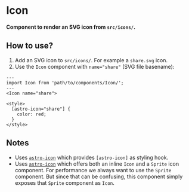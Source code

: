 # Icon

**Component to render an SVG icon from `src/icons/`.**

## How to use?

1. Add an SVG icon to `src/icons/`. For example a `share.svg` icon.
2. Use the `Icon` component with `name="share"` (SVG file basename):

```astro
---
import Icon from 'path/to/components/Icon/';
---
<Icon name="share">

<style>
  [astro-icon="share"] {
    color: red;
  }
</style>
```

## Notes

- Uses [`astro-icon`](https://github.com/natemoo-re/astro-icon) which provides `[astro-icon]` as styling hook.
- Uses [`astro-icon`](https://github.com/natemoo-re/astro-icon) which offers both an inline `Icon` and a `Sprite` icon component. For performance we always want to use the `Sprite` component. But since that can be confusing, this component simply exposes that `Sprite` component as `Icon`.
